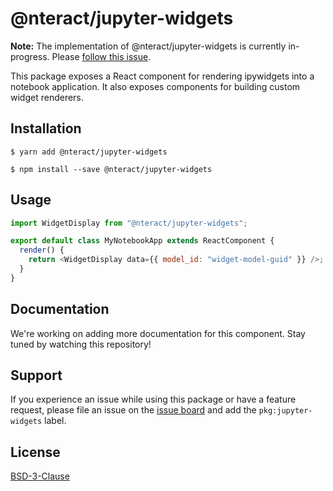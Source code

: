 # @nteract/jupyter-widgets

**Note:** The implementation of @nteract/jupyter-widgets is currently in-progress. Please [follow this issue](https://github.com/nteract/nteract/issues/4573).

This package exposes a React component for rendering ipywidgets into a notebook application. It also exposes components for building custom widget renderers.

## Installation

```
$ yarn add @nteract/jupyter-widgets
```

```
$ npm install --save @nteract/jupyter-widgets
```

## Usage

```javascript
import WidgetDisplay from "@nteract/jupyter-widgets";

export default class MyNotebookApp extends ReactComponent {
  render() {
    return <WidgetDisplay data={{ model_id: "widget-model-guid" }} />;
  }
}
```

## Documentation

We're working on adding more documentation for this component. Stay tuned by watching this repository!

## Support

If you experience an issue while using this package or have a feature request, please file an issue on the [issue board](https://github.com/nteract/nteract/issues/new/choose) and add the `pkg:jupyter-widgets` label.

## License

[BSD-3-Clause](https://choosealicense.com/licenses/bsd-3-clause/)
